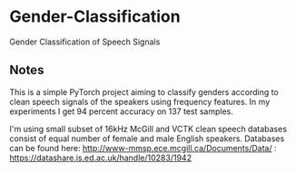 # Gender-Classification
Gender Classification of Speech Signals

Notes
--------
This is a simple PyTorch project aiming to classify genders according to clean speech signals of the speakers using frequency features. In my experiments I get 94 percent accuracy on 137 test samples. 


I'm using small subset of 16kHz McGill and VCTK clean speech databases consist of equal number of female and male English speakers. Databases can be found here: http://www-mmsp.ece.mcgill.ca/Documents/Data/ 
                           : https://datashare.is.ed.ac.uk/handle/10283/1942
                           

